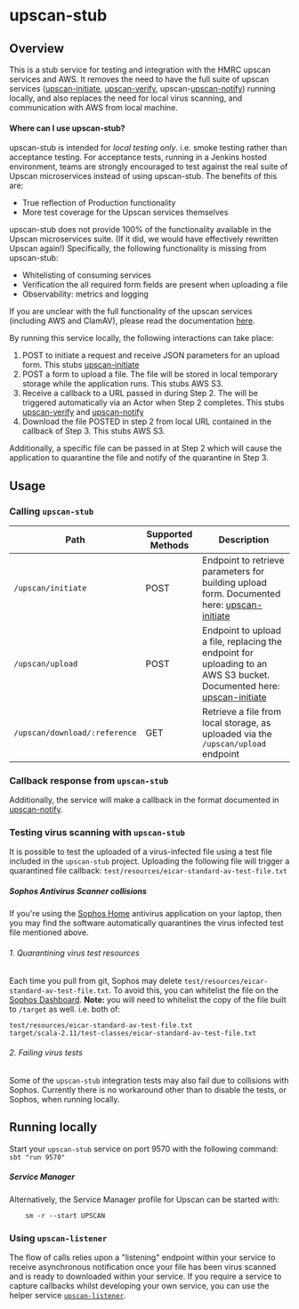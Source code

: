 
# upscan-stub

## Overview

This is a stub service for testing and integration with the HMRC upscan services and AWS. It removes the need to have the full suite of upscan services ([upscan-initiate](https://github.com/hmrc/upscan-initiate), [upscan-verify](https://github.com/hmrc/upscan-verify), upscan-[upscan-notify](https://github.com/hmrc/upscan-notify)) running locally, and also replaces the need for local virus scanning, and communication with AWS from local machine.

#### Where can I use upscan-stub? ####
upscan-stub is intended for *local testing only*. i.e. smoke testing rather than acceptance testing.
For acceptance tests, running in a Jenkins hosted environment, teams are strongly encouraged to test against the real suite of Upscan microservices instead of using upscan-stub. The benefits of this are:
- True reflection of Production functionality
- More test coverage for the Upscan services themselves

upscan-stub does not provide 100% of the functionality available in the Upscan microservices suite. (If it did, we would have effectively rewritten Upscan again!) Specifically, the following functionality is missing from upscan-stub:
- Whitelisting of consuming services
- Verification the all required form fields are present when uploading a file
- Observability: metrics and logging


If you are unclear with the full functionality of the upscan services (including AWS and ClamAV), please read the documentation [here](https://github.com/hmrc/upscan-initiate#architecture).

By running this service locally, the following interactions can take place:
1. POST to initiate a request and receive JSON parameters for an upload form. This stubs [upscan-initiate](https://github.com/hmrc/upscan-initiate)
2. POST a form to upload a file. The file will be stored in local temporary storage while the application runs. This stubs AWS S3.
3. Receive a callback to a URL passed in during Step 2. The will be triggered automatically via an Actor when Step 2 completes. This stubs [upscan-verify](https://github.com/hmrc/upscan-verify) and [upscan-notify](https://github.com/hmrc/upscan-notify)
4. Download the file POSTED in step 2 from local URL contained in the callback of Step 3. This stubs AWS S3.

Additionally, a specific file can be passed in at Step 2 which will cause the application to quarantine the file and notify of the quarantine in Step 3.

## Usage

### Calling ```upscan-stub```
| Path | Supported Methods | Description |
| ---- | ----------------  | ----------- |
| ```/upscan/initiate``` | POST | Endpoint to retrieve parameters for building upload form. Documented here: [upscan-initiate](https://github.com/hmrc/upscan-initiate) |
| ```/upscan/upload``` | POST | Endpoint to upload a file, replacing the endpoint for uploading to an AWS S3 bucket. Documented here: [upscan-initiate](https://github.com/hmrc/upscan-initiate) |
| ```/upscan/download/:reference``` | GET | Retrieve a file from local storage, as uploaded via the ```/upscan/upload``` endpoint |


### Callback response from ```upscan-stub```
Additionally, the service will make a callback in the format documented in [upscan-notify](https://github.com/hmrc/upscan-notify).

### Testing virus scanning with ```upscan-stub```
It is possible to test the uploaded of a virus-infected file using a test file included in the ```upscan-stub``` project. Uploading the following file will trigger a quarantined file callback:
```test/resources/eicar-standard-av-test-file.txt```

##### Sophos Antivirus Scanner collisions
If you're using the [Sophos Home](http://home.sophos.com) antivirus application on your laptop, then you may find the software automatically quarantines the virus infected test file mentioned above.
###### 1. Quarantining virus test resources
Each time you pull from git, Sophos may delete ```test/resources/eicar-standard-av-test-file.txt```.
To avoid this, you can whitelist the file on the [Sophos Dashboard](https://cloud.sophos.com/manage/home).
**Note:** you will need to whitelist the copy of the file built to `/target` as well. i.e. both of:
```
test/resources/eicar-standard-av-test-file.txt
target/scala-2.11/test-classes/eicar-standard-av-test-file.txt
```
###### 2. Failing virus tests
Some of the `upscan-stub` integration tests may also fail due to collisions with Sophos.
Currently there is no workaround other than to disable the tests, or Sophos, when running locally.

## Running locally
Start your ```upscan-stub``` service on port 9570 with the following command: ```sbt "run 9570"```

##### Service Manager
Alternatively, the Service Manager profile for Upscan can be started with:
```
    sm -r --start UPSCAN
```

### Using ```upscan-listener```
The flow of calls relies upon a "listening" endpoint within your service to receive asynchronous notification once your file has been virus scanned and is ready to downloaded within  your service. 
If you require a service to capture callbacks whilst developing your own service, you can use the helper service [```upscan-listener```](https://github.com/hmrc/upscan-listener).
